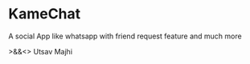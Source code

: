 # KameChat
A social App like whatsapp with friend request feature and much more

<Contributor>>&&<<Creator>> Utsav Majhi
